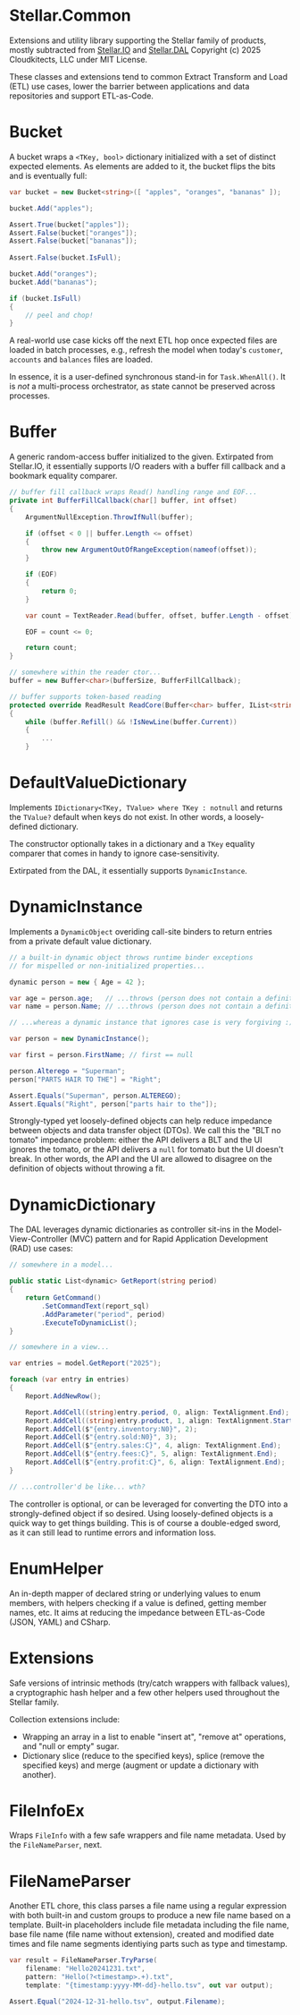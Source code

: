 # Stellar.Common
Extensions and utility library supporting the Stellar family of products, mostly subtracted from [Stellar.IO](https://github.com/cloudkitects/Stellar.IO) and [Stellar.DAL](https://github.com/cloudkitects/Stellar.DAL) Copyright (c) 2025 Cloudkitects, LLC under MIT License.

These classes and extensions tend to common Extract Transform and Load (ETL) use cases, lower the barrier between applications and data repositories and support ETL-as-Code.

# Bucket

A bucket wraps a `<TKey, bool>` dictionary initialized with a set of distinct expected elements. As elements are added to it, the bucket flips the bits and is eventually full:

```cs
var bucket = new Bucket<string>([ "apples", "oranges", "bananas" ]);

bucket.Add("apples");

Assert.True(bucket["apples"]);
Assert.False(bucket["oranges"]);
Assert.False(bucket["bananas"]);
        
Assert.False(bucket.IsFull);

bucket.Add("oranges");
bucket.Add("bananas");

if (bucket.IsFull)
{
    // peel and chop!
}
```

A real-world use case kicks off the next ETL hop once expected files are loaded in batch processes, e.g., refresh the model when today's `customer`, `accounts` and `balances` files are loaded.

In essence, it is a user-defined synchronous stand-in for `Task.WhenAll()`. It is _not_ a multi-process orchestrator, as state cannot be preserved across processes.

# Buffer

A generic random-access buffer initialized to the given. Extirpated from Stellar.IO, it essentially supports I/O readers with a buffer fill callback and a bookmark equality comparer.

```cs
// buffer fill callback wraps Read() handling range and EOF...
private int BufferFillCallback(char[] buffer, int offset) 
{
    ArgumentNullException.ThrowIfNull(buffer);

    if (offset < 0 || buffer.Length <= offset)
    {
        throw new ArgumentOutOfRangeException(nameof(offset));
    }

    if (EOF)
    {
        return 0;
    }

    var count = TextReader.Read(buffer, offset, buffer.Length - offset);

    EOF = count <= 0;

    return count;
}

// somewhere within the reader ctor...
buffer = new Buffer<char>(bufferSize, BufferFillCallback);

// buffer supports token-based reading
protected override ReadResult ReadCore(Buffer<char> buffer, IList<string> values)
{
    while (buffer.Refill() && !IsNewLine(buffer.Current))
    {
        ...
    }
```

# DefaultValueDictionary

Implements `IDictionary<TKey, TValue> where TKey : notnull` and returns the `TValue?` default when keys do not exist. In other words, a loosely-defined dictionary.

The constructor optionally takes in a dictionary and a `TKey` equality comparer that comes in handy to ignore case-sensitivity.

Extirpated from the DAL, it essentially supports `DynamicInstance`.

# DynamicInstance

Implements a `DynamicObject` overiding call-site binders to return entries from a private default value dictionary.

```cs
// a built-in dynamic object throws runtime binder exceptions
// for mispelled or non-initialized properties...

dynamic person = new { Age = 42 };

var age = person.age;   // ...throws (person does not contain a definition for 'age')...
var name = person.Name; // ...throws (person does not contain a definition for 'Name')...

// ...whereas a dynamic instance that ignores case is very forgiving :)

var person = new DynamicInstance();

var first = person.FirstName; // first == null

person.Alterego = "Superman";
person["PARTS HAIR TO THE"] = "Right";

Assert.Equals("Superman", person.ALTEREGO);
Assert.Equals("Right", person["parts hair to the"]);
```

Strongly-typed yet loosely-defined objects can help reduce impedance between objects and data transfer object (DTOs). We call this the "BLT no tomato" impedance problem: either the API delivers a BLT and the UI ignores the tomato, or the API delivers a `null` for tomato but the UI doesn't break. In other words, the API and the UI are allowed to disagree on the definition of objects without throwing a fit.

# DynamicDictionary

The DAL leverages dynamic dictionaries as controller sit-ins in the Model-View-Controller (MVC) pattern and for Rapid Application Development (RAD) use cases:
```cs
// somewhere in a model...

public static List<dynamic> GetReport(string period)
{
    return GetCommand()
        .SetCommandText(report_sql)
        .AddParameter("period", period)
        .ExecuteToDynamicList();
}

// somewhere in a view...

var entries = model.GetReport("2025");

foreach (var entry in entries)
{
    Report.AddNewRow();

    Report.AddCell((string)entry.period, 0, align: TextAlignment.End);
    Report.AddCell((string)entry.product, 1, align: TextAlignment.Start);
    Report.AddCell($"{entry.inventory:N0}", 2);
    Report.AddCell($"{entry.sold:N0}", 3);
    Report.AddCell($"{entry.sales:C}", 4, align: TextAlignment.End);
    Report.AddCell($"{entry.fees:C}", 5, align: TextAlignment.End);
    Report.AddCell($"{entry.profit:C}", 6, align: TextAlignment.End);
}

// ...controller'd be like... wth?
```

The controller is optional, or can be leveraged for converting the DTO into a strongly-defined object if so desired. Using loosely-defined objects is a quick way to get things building. This is of course a double-edged sword, as it can still lead to runtime errors and information loss.

# EnumHelper

An in-depth mapper of declared string or underlying values to enum members, with helpers checking if a value is defined, getting member names, etc. It aims at reducing the impedance between ETL-as-Code (JSON, YAML) and CSharp.

# Extensions

Safe versions of intrinsic methods (try/catch wrappers with fallback values), a cryptographic hash helper and a few other helpers used throughout the Stellar family.

Collection extensions include:

- Wrapping an array in a list to enable "insert at", "remove at" operations, and "null or empty" sugar.
- Dictionary slice (reduce to the specified keys), splice (remove the specified keys) and merge (augment or update a dictionary with another).

# FileInfoEx

Wraps `FileInfo` with a few safe wrappers and file name metadata. Used by the `FileNameParser`, next.

# FileNameParser

Another ETL chore, this class parses a file name using a regular expression with both built-in and custom groups to produce a new file name based on a template. Built-in placeholders include file metadata including the file name, base file name (file name without extension), created and modified date times and file name segments identiying parts such as type and timestamp. 

```cs
var result = FileNameParser.TryParse(
    filename: "Hello20241231.txt",
    pattern: "Hello(?<timestamp>.+).txt",
    template: "{timestamp:yyyy-MM-dd}-hello.tsv", out var output);

Assert.Equal("2024-12-31-hello.tsv", output.Filename);
```
